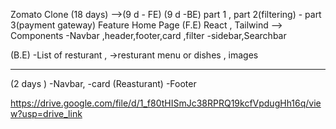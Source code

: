 Zomato Clone (18 days) -->(9 d - FE) (9 d -BE)
part 1 , part 2(filtering) - part 3(payment gateway)
Feature Home Page 
  (F.E) React , Tailwind -->
  Components
  -Navbar ,header,footer,card ,filter 
  -sidebar,Searchbar
  
  (B.E)
  -List of resturant ,
          ->resturant menu or dishes , images 


---------------------------------------------------
 (2 days )
 -Navbar,
 -card (Reasturant) 
 -Footer

  https://drive.google.com/file/d/1_f80tHISmJc38RPRQ19kcfVpdugHh16q/view?usp=drive_link

